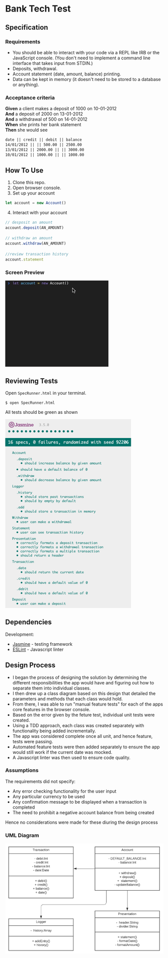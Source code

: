 # Bank Tech Test
## Specification

### Requirements

* You should be able to interact with your code via a REPL like IRB or the JavaScript console.  (You don't need to implement a command line interface that takes input from STDIN.)
* Deposits, withdrawal.
* Account statement (date, amount, balance) printing.
* Data can be kept in memory (it doesn't need to be stored to a database or anything).

### Acceptance criteria

**Given** a client makes a deposit of 1000 on 10-01-2012  
**And** a deposit of 2000 on 13-01-2012  
**And** a withdrawal of 500 on 14-01-2012  
**When** she prints her bank statement  
**Then** she would see

```
date || credit || debit || balance
14/01/2012 || || 500.00 || 2500.00
13/01/2012 || 2000.00 || || 3000.00
10/01/2012 || 1000.00 || || 1000.00
```
## How To Use
1. Clone this repo.
2. Open browser console.
3. Set up your account
  ```js
  let account = new Account()
  ```
4. Interact with your account
  ```js
  // desposit an amount
  account.deposit(AN_AMOUNT)
  
  // withdraw an amount
  account.withdraw(AN_AMOUNT)
  
  //review transaction history
  account.statement
  ```
### Screen Preview
<img src="./images/screen_recording.gif">

## Reviewing Tests
Open `SpecRunner.html` in your terminal. 
```
$ open SpecRunner.html
```
All tests should be green as shown

<img src="./images/jasmine_tests.png" width="400">

## Dependencies
Development:

- [Jasmine](https://jasmine.github.io/index.html) - testing framework
- [ESLint](https://eslint.org/) - Javascript linter

## Design Process

- I began the process of designing the solution by determining the different responsibilities the app would have and figuring out how to separate them into individual classes. 
- I then drew up a class diagram based on this design that detailed the parameters and methods that each class would hold. 
- From there, I was able to run "manual feature tests" for each of the apps core features in the browser console.
- Based on the error given by the feture test, individual unit tests were created.
- Using a TDD approach, each class was created separately with functionality being added incrementally.
- The app was considered complete once all unit, and hence feature, tests were passing.
- Automated feature tests were then added separately to ensure the app would still work if the current date was mocked.
- A Javascript linter was then used to ensure code quality.

### Assumptions

The requirements did not specify:

- Any error checking functionality for the user input
- Any particular currency to be used
- Any confirmation message to be displayed when a transaction is completed
- The need to prohibit a negative account balance from being created

Hence no considerations were made for these diuring the design process

### UML Diagram
<img src="./images/UML_diagram.png" width="700">
